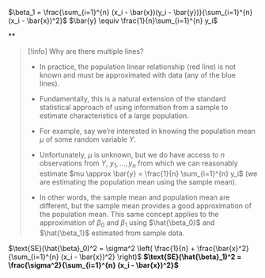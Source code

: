 $\beta_1 = \frac{\sum_{i=1}^{n} (x_i - \bar{x})(y_i - \bar{y})}{\sum_{i=1}^{n} (x_i - \bar{x})^2}$
$\bar{y} \equiv \frac{1}{n}\sum_{i=1}^{n} y_i$


**

> [!info] Why are there multiple lines?
> - In practice, the population linear relationship (red line) is not known and must be approximated with data (any of the blue lines). 
> - Fundamentally, this is a natural extension of the standard statistical approach of using information from a sample to estimate characteristics of a large population.
>
> - For example, say we’re interested in knowing the population mean $\mu$ of some random variable $Y$.
> - Unfortunately, $\mu$ is unknown, but we do have access to $n$ observations from $Y$, $y_1, \dots, y_n$ from which we can reasonably estimate $mu \approx \bar{y} = \frac{1}{n} \sum_{i=1}^{n} y_i$ (we are estimating the population mean using the sample mean).
> - In other words, the sample mean and population mean are different, but the sample mean provides a good approximation of the population mean. This same concept applies to the approximation of $\beta_0$ and $\beta_1$ using $\hat{\beta_0}$ and $\hat{\beta_1}$ estimated from sample data.


$\text{SE}(\hat{\beta}_0)^2 = \sigma^2 \left( \frac{1}{n} + \frac{\bar{x}^2}{\sum_{i=1}^{n} (x_i - \bar{x})^2} \right)$
**$\text{SE}(\hat{\beta}_1)^2 = \frac{\sigma^2}{\sum_{i=1}^{n} (x_i - \bar{x})^2}$**

